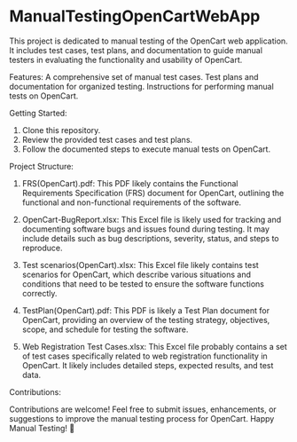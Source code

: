 # ManualTestingOpenCartWebApp
This project is dedicated to manual testing of the OpenCart web application. It includes test cases, test plans, and documentation to guide manual testers in evaluating the functionality and usability of OpenCart.

Features:
A comprehensive set of manual test cases.
Test plans and documentation for organized testing.
Instructions for performing manual tests on OpenCart.

Getting Started:

1. Clone this repository.
2. Review the provided test cases and test plans.
3. Follow the documented steps to execute manual tests on OpenCart.

Project Structure:

1. FRS(OpenCart).pdf: This PDF likely contains the Functional Requirements Specification (FRS) document for OpenCart, outlining the functional and non-functional requirements of the software.

2. OpenCart-BugReport.xlsx: This Excel file is likely used for tracking and documenting software bugs and issues found during testing. It may include details such as bug descriptions, severity, status, and steps to reproduce.

3. Test scenarios(OpenCart).xlsx: This Excel file likely contains test scenarios for OpenCart, which describe various situations and conditions that need to be tested to ensure the software functions correctly.

4. TestPlan(OpenCart).pdf: This PDF is likely a Test Plan document for OpenCart, providing an overview of the testing strategy, objectives, scope, and schedule for testing the software.

5. Web Registration Test Cases.xlsx: This Excel file probably contains a set of test cases specifically related to web registration functionality in OpenCart. It likely includes detailed steps, expected results, and test data.

Contributions:

Contributions are welcome! Feel free to submit issues, enhancements, or suggestions to improve the manual testing process for OpenCart.
Happy Manual Testing! 🚀
